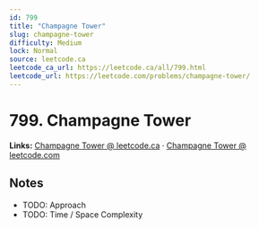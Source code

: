 ```yaml
--- 
id: 799
title: "Champagne Tower"
slug: champagne-tower
difficulty: Medium
lock: Normal
source: leetcode.ca
leetcode_ca_url: https://leetcode.ca/all/799.html
leetcode_url: https://leetcode.com/problems/champagne-tower/
---
```


# 799. Champagne Tower

**Links:** [Champagne Tower @ leetcode.ca](https://leetcode.ca/all/799.html) · [Champagne Tower @ leetcode.com](https://leetcode.com/problems/champagne-tower/)

## Notes
- TODO: Approach
- TODO: Time / Space Complexity
